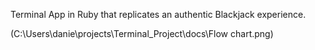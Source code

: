 Terminal App in Ruby that replicates an authentic Blackjack experience.

(C:\Users\danie\projects\Terminal_Project\docs\Flow chart.png)
